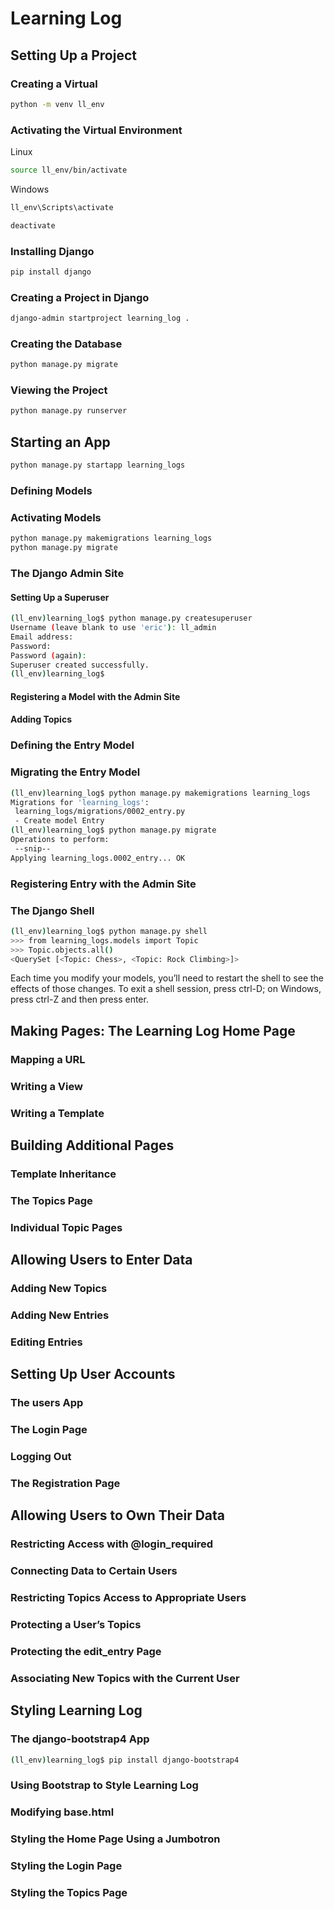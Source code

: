 # Learning Log

## Setting Up a Project

### Creating a Virtual

```bash
python -m venv ll_env
```

### Activating the Virtual Environment

Linux

```bash
source ll_env/bin/activate
```

Windows

```bash
ll_env\Scripts\activate
```

```bash
deactivate
```

### Installing Django

```bash
pip install django
```

### Creating a Project in Django

```bash
django-admin startproject learning_log .
 ```

### Creating the Database

```bash
python manage.py migrate
```

### Viewing the Project

```bash
python manage.py runserver
```

## Starting an App

```bash
python manage.py startapp learning_logs
```

### Defining Models

### Activating Models

```bash
python manage.py makemigrations learning_logs
python manage.py migrate
```

### The Django Admin Site

#### Setting Up a Superuser

```bash
(ll_env)learning_log$ python manage.py createsuperuser
Username (leave blank to use 'eric'): ll_admin
Email address:
Password:
Password (again):
Superuser created successfully.
(ll_env)learning_log$
```

#### Registering a Model with the Admin Site

#### Adding Topics

### Defining the Entry Model

### Migrating the Entry Model

```bash
(ll_env)learning_log$ python manage.py makemigrations learning_logs
Migrations for 'learning_logs':
 learning_logs/migrations/0002_entry.py
 - Create model Entry
(ll_env)learning_log$ python manage.py migrate
Operations to perform:
 --snip--
Applying learning_logs.0002_entry... OK
```

### Registering Entry with the Admin Site

### The Django Shell

```bash
(ll_env)learning_log$ python manage.py shell
>>> from learning_logs.models import Topic
>>> Topic.objects.all()
<QuerySet [<Topic: Chess>, <Topic: Rock Climbing>]>
```

Each time you modify your models, you’ll need to restart the shell to see the effects of
those changes. To exit a shell session, press ctrl-D; on Windows, press ctrl-Z and
then press enter.

## Making Pages: The Learning Log Home Page

### Mapping a URL

### Writing a View

### Writing a Template

## Building Additional Pages

### Template Inheritance

### The Topics Page

### Individual Topic Pages

## Allowing Users to Enter Data

### Adding New Topics

### Adding New Entries

### Editing Entries

## Setting Up User Accounts

### The users App

### The Login Page

### Logging Out

### The Registration Page

## Allowing Users to Own Their Data

### Restricting Access with @login_required

### Connecting Data to Certain Users

### Restricting Topics Access to Appropriate Users

### Protecting a User’s Topics

### Protecting the edit_entry Page

### Associating New Topics with the Current User

## Styling Learning Log

### The django-bootstrap4 App

```bash
(ll_env)learning_log$ pip install django-bootstrap4
```

### Using Bootstrap to Style Learning Log

### Modifying base.html

### Styling the Home Page Using a Jumbotron

### Styling the Login Page

### Styling the Topics Page
